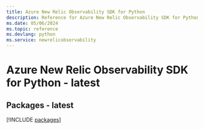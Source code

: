 ```yaml
---
title: Azure New Relic Observability SDK for Python
description: Reference for Azure New Relic Observability SDK for Python
ms.date: 05/06/2024
ms.topic: reference
ms.devlang: python
ms.service: newrelicobservability
---
```

# Azure New Relic Observability SDK for Python - latest
## Packages - latest
[!INCLUDE [packages](new-relic-observability-index.md)]